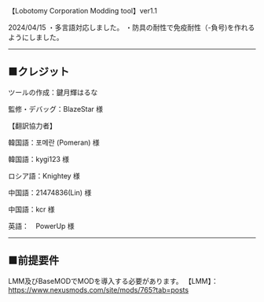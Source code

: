 【Lobotomy Corporation Modding tool】ver1.1


2024/04/15
・多言語対応しました。
・防具の耐性で免疫耐性（-負号)を作れるようにしました。



-------------------------------------------
■クレジット
-------------------------------------------

ツールの作成：鍵月輝はるな

監修・デバッグ：BlazeStar 様

【翻訳協力者】

韓国語：포메란 (Pomeran) 様

韓国語：kygi123 様

ロシア語：Knightey  様

中国語：21474836(Lin)  様

中国語：kcr  様

英語：　PowerUp 様


--------------------------------------------
■前提要件
--------------------------------------------
LMM及びBaseMODでMODを導入する必要があります。
【LMM】：https://www.nexusmods.com/site/mods/765?tab=posts
